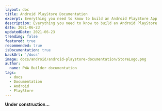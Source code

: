 ```yaml
---
layout: doc
title: Android PlayStore Documentation
excerpt: Everything you need to know to build an Android PlayStore App from your PWA
description: Everything you need to know to build an Android PlayStore App from your PWA
date: 2021-06-23
updatedDate: 2021-06-23
trending: false
featured: true
recommended: true
isDocumentation: true
backUrl: '/docs'
image: docs/android/android-playstore-documentation/StoreLogo.png
author:
  name: PWA Builder documentation
tags:
  - docs
  - Documentation
  - Android
  - PlayStore
---
```


**Under construction...**